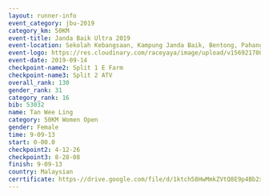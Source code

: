 ```yaml
---
layout: runner-info 
event_category: jbu-2019 
category_km: 50KM 
event-title: Janda Baik Ultra 2019  
event-location: Sekolah Kebangsaan, Kampung Janda Baik, Bentong, Pahang, Malaysia 
event-logo: https://res.cloudinary.com/raceyaya/image/upload/v1569217009/logo/janda-baik_vch1pc.jpg 
event-date: 2019-09-14 
checkpoint-name2: Split 1 E Farm 
checkpoint-name3: Split 2 ATV 
overall_rank: 130
gender_rank: 31
category_rank: 16
bib: 53032
name: Tan Wee Ling
category: 50KM Women Open
gender: Female
time: 9-09-13
start: 0-00.0
checkpoint2: 4-12-26
checkpoint3: 8-28-08
finish: 9-09-13
country: Malaysian
cerrtificate: https-//drive.google.com/file/d/1ktch58HwMmkZVtQ8E9p4Bb2xjK7t7-wV/view?usp=sharing
---
```

